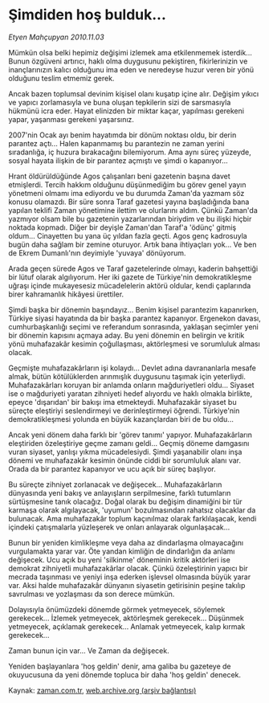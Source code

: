 # Şimdiden hoş bulduk...

*Etyen Mahçupyan 2010.11.03*

<td class="columnist-detail">
<p>Mümkün olsa belki hepimiz değişimi izlemek ama etkilenmemek isterdik... Bunun özgüveni artırıcı, haklı olma duygusunu pekiştiren, fikirlerinizin ve inançlarınızın kalıcı olduğunu ima eden ve neredeyse huzur veren bir yönü olduğunu teslim etmemiz gerek.</p>
<p>
<div id="haberMetinDiv">
<p>Ancak bazen toplumsal devinim kişisel olanı kuşatıp içine alır. Değişim yıkıcı ve yapıcı zorlamasıyla ve buna oluşan tepkilerin sizi de sarsmasıyla hükmünü icra eder. Hayat elinizden bir miktar kaçar, yapılması gerekeni yapar, yaşanması gerekeni yaşarsınız.
<p>2007'nin Ocak ayı benim hayatımda bir dönüm noktası oldu, bir derin parantez açtı... Halen kapanmamış bu parantezin ne zaman yerini sıradanlığa, iç huzura bırakacağını bilemiyorum. Ama aynı süreç yüzeyde, sosyal hayata ilişkin de bir parantez açmıştı ve şimdi o kapanıyor...
<p>Hrant öldürüldüğünde Agos çalışanları beni gazetenin başına davet etmişlerdi. Tercih hakkım olduğunu düşünmediğim bu görev genel yayın yönetmeni olmamı ima ediyordu ve bu durumda Zaman'da yazmam söz konusu olamazdı. Bir süre sonra Taraf gazetesi yayına başladığında bana yapılan teklifi Zaman yönetimine ilettim ve olurlarını aldım. Çünkü Zaman'da yazmıyor olsam bile bu gazetenin yazarlarından biriydim ve bu ilişki hiçbir noktada kopmadı. Diğer bir deyişle Zaman'dan Taraf'a 'ödünç' gitmiş oldum... Cinayetten bu yana üç yıldan fazla geçti. Agos genç kadrosuyla bugün daha sağlam bir zemine oturuyor. Artık bana ihtiyaçları yok... Ve ben de Ekrem Dumanlı'nın deyimiyle 'yuvaya' dönüyorum.
<p>Arada geçen sürede Agos ve Taraf gazetelerinde olmayı, kaderin bahşettiği bir lütuf olarak algılıyorum. Her iki gazete de Türkiye'nin demokratikleşme uğraşı içinde mukayesesiz mücadelelerin aktörü oldular, kendi çaplarında birer kahramanlık hikâyesi ürettiler. 
<p>Şimdi başka bir dönemin başındayız... Benim kişisel parantezim kapanırken, Türkiye siyasi hayatında da bir başka parantez kapanıyor. Ergenekon davası, cumhurbaşkanlığı seçimi ve referandum sonrasında, yaklaşan seçimler yeni bir dönemin kapısını açmaya aday. Bu yeni dönemin en belirgin ve kritik yönü muhafazakâr kesimin çoğullaşması, aktörleşmesi ve sorumluluk alması olacak.
<p>Geçmişte muhafazakârların işi kolaydı... Devlet adına davrananlarla mesafe almak, bütün kötülüklerden arınmışlık duygusunu taşımak için yeterliydi. Muhafazakârları koruyan bir anlamda onların mağduriyetleri oldu... Siyaset ise o mağduriyeti yaratan zihniyeti hedef alıyordu ve haklı olmakla birlikte, epeyce 'dışarıdan' bir bakışı ima etmekteydi. Muhafazakâr siyaset bu süreçte eleştiriyi seslendirmeyi ve derinleştirmeyi öğrendi. Türkiye'nin demokratikleşmesi yolunda en büyük kazançlardan biri de bu oldu...
<p>Ancak yeni dönem daha farklı bir 'görev tanımı' yapıyor. Muhafazakârların eleştiriden özeleştiriye geçme zamanı geldi... Geçmiş döneme damgasını vuran siyaset, yanlışı yıkma mücadelesiydi. Şimdi yaşanabilir olanı inşa dönemi ve muhafazakâr kesimin önünde ciddi bir sorumluluk alanı var. Orada da bir parantez kapanıyor ve ucu açık bir süreç başlıyor.
<p>Bu süreçte zihniyet zorlanacak ve değişecek... Muhafazakârların dünyasında yeni bakış ve anlayışların serpilmesine, farklı tutumların sürtüşmesine tanık olacağız. Doğal olarak bu değişim dinamiğini bir tür karmaşa olarak algılayacak, 'uyumun' bozulmasından rahatsız olacaklar da bulunacak. Ama muhafazakâr toplum kaçınılmaz olarak farklılaşacak, kendi içindeki çatışmalarla yüzleşerek ve onları anlayarak olgunlaşacak...
<p>Bunun bir yeniden kimlikleşme veya daha az dindarlaşma olmayacağını vurgulamakta yarar var. Öte yandan kimliğin de dindarlığın da anlamı değişecek. Ucu açık bu yeni 'silkinme' döneminin kritik aktörleri ise demokrat zihniyetli muhafazakârlar olacak. Çünkü özeleştirinin yapıcı bir mecrada taşınması ve yeniyi inşa ederken işlevsel olmasında büyük yarar var. Aksi halde muhafazakâr dünyanın siyasetin getirisinin peşine takılıp savrulması ve yozlaşması da son derece mümkün.
<p>Dolayısıyla önümüzdeki dönemde görmek yetmeyecek, söylemek gerekecek... İzlemek yetmeyecek, aktörleşmek gerekecek... Düşünmek yetmeyecek, açıklamak gerekecek... Anlamak yetmeyecek, kalıp kırmak gerekecek...
<p>Zaman bunun için var... Ve Zaman da değişecek.
<p>Yeniden başlayanlara 'hoş geldin' denir, ama galiba bu gazeteye de okuyucusuna da yeni dönemde topluca bir daha 'hoş geldin' denecek. </p></p></p></p></p></p></p></p></p></p></p></p></div>
</p>
<a href="http://web.archive.org/web/20101225002218/mailto:e.mahcupyan@zaman.com.tr">
</a></td>

Kaynak: [zaman.com.tr](http://zaman.com.tr/yazar.do?yazino=1048149), [web.archive.org (arşiv bağlantısı)](http://web.archive.org/web/20101225002218/http://zaman.com.tr/yazar.do?yazino=1048149)
